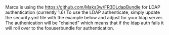 Marca is using the https://github.com/Maks3w/FR3DLdapBundle for LDAP authentication (currently 1.6)
To use the LDAP authenticate, simply update the security.yml file with the example below and adjust for your ldap server.  
The authenication will be "chained" which means that if the ldap auth fails it will roll over to the fosuserbundle for authentication.